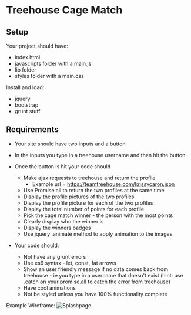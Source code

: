 # Treehouse Cage Match

## Setup

Your project should have:
* index.html
* javascripts folder with a main.js
* lib folder
* styles folder with a main.css

Install and load:
* jquery
* bootstrap
* grunt stuff

## Requirements

* Your site should have two inputs and a button
* In the inputs you type in a treehouse username and then hit the button
* Once the button is hit your code should 
	* Make ajax requests to treehouse and return the profile 
		* Example url = https://teamtreehouse.com/krissycaron.json
	* Use Promise.all to return the two profiles at the same time
	* Display the profile pictures of the two profiles
	* Display the profile picture for each of the two profiles
	* Display the total number of points for each profile
	* Pick the cage match winner - the person with the most points
	* Clearly display who the winner is
	* Display the winners badges
	* Use jquery .animate method to apply animation to the images


* Your code should:
	* Not have any grunt errors
	* Use es6 syntax - let, const, fat arrows
	* Show an user friendly message if no data comes back from treehouse - ie you type in a username that doesn't exist (hint: use .catch on your promise.all to catch the error from treehouse)
	* Have cool animations
	* Not be styled unless you have 100% functionality complete



Example Wireframe:
![Splashpage](https://raw.githubusercontent.com/zoeames/treehouse-cage-match/master/cage_match.png)